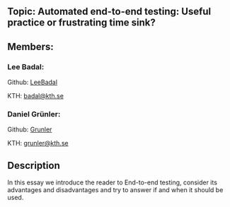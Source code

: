 ## Topic: Automated end-to-end testing: Useful practice or frustrating time sink? 


## Members:

### Lee Badal: 
Github: [LeeBadal](https://github.com/LeeBadal)

KTH: badal@kth.se 

### Daniel Grünler:
Github: [Grunler](https://github.com/LeeBadal)

KTH: grunler@kth.se


## Description

In this essay we introduce the reader to End-to-end testing, consider its advantages and disadvantages and try to answer if and when it should be used.
